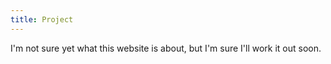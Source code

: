 ```yaml
---
title: Project
---
```


I'm not sure yet what this website is about, but I'm sure I'll work it out soon.
